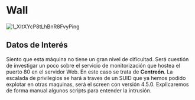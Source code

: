 # Wall

![1_XItXYcP8tLhBnR8FvyPing](https://user-images.githubusercontent.com/87484792/184016462-429034df-66b4-4f34-8386-107417732885.png)

## Datos de Interés

Siento que esta máquina no tiene un gran nivel de dificultad. Será cuestión de investigar un poco sobre el servicio de monitorización que hostea el puerto 80 en el servidor Web. En este caso se trata de **Centreón**. La escalada de privilegios se hará a traves de un SUID que ya hemos podido explotar en otras maquinas, será el screen con versión 4.5.0. Explicaremos de forma manual algunos scripts para entender la intrusión.
